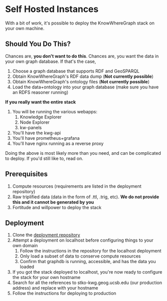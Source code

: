 # Self Hosted Instances

With a bit of work, it's possible to deploy the KnowWhereGraph stack on your own machine.

## Should You Do This?

Chances are, **you don't want to do this**. Chances are, you want the data in your own graph database. If that's the case,

1. Choose a graph database that supports RDF and GeoSPARQL
2. Obtain KnowWhereGraph's RDF data dump (**Not currently possible**)
3. Obtain KnowWhereGraph's ontology files (**Not currently possible**)
4. Load the data+ontology into your graph database (make sure you have an RDFS reasoner running)

**If you really want the entire stack**

1. You will be running the various webapps:
   1. Knowledge Explorer
   2. Node Explorer
   3. kw-panels
2. You'll have the kwg-api
3. You'll have prometheus+grafana
4. You'll have nginx running as a reverse proxy

Doing the above is most likely more than you need, and can be complicated to deploy. If you'd still like to, read on.

## Prerequisites

1. Compute resources (requirements are listed in the deployment repository)
2. Raw triplified data (data in the form of .ttl, .trig, etc). **We do not provide this and it cannot be generated by you**
3. Fortitude and willpower to deploy the stack

## Deployment

1. Clone the [deployment repository](https://github.com/KnowWhereGraph/kwg-deployment)
2. Attempt a deployment on localhost before configuring things to your own domain
   1. Follow the instructions in the repository for the localhost deployment
   2. Only load a subset of data to conserve compute resources
   3. Confirm that graphdb is running, accessible, and has the data you loaded
3. If you got the stack deployed to localhost, you're now ready to configure the stack for your own hostname
4. Search for all the references to stko-kwg.geog.ucsb.edu (our production address) and replace with your hostname
5. Follow the instructions for deploying to production
